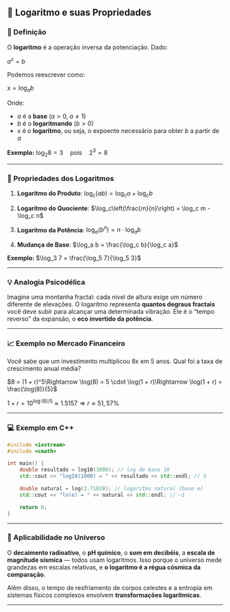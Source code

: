 ## 🔹 Logaritmo e suas Propriedades

### 📘 Definição

O **logaritmo** é a operação inversa da potenciação. Dado:

$a^x = b$

Podemos reescrever como:

$x = \log_a b$

Onde:

* $a$ é a **base** ($a > 0,\; a \ne 1$)
* $b$ é o **logaritmando** ($b > 0$)
* $x$ é o **logaritmo**, ou seja, o expoente necessário para obter $b$ a partir de $a$

**Exemplo:**
$\log_2 8 = 3\quad \text{pois}\quad 2^3 = 8$

---

### 🔧 Propriedades dos Logaritmos

1. **Logaritmo do Produto**:
   $\log_c(ab) = \log_c a + \log_c b$

2. **Logaritmo do Quociente**:
   $\log_c\left(\frac{m}{n}\right) = \log_c m - \log_c n$

3. **Logaritmo da Potência**:
   $\log_a(b^n) = n \cdot \log_a b$

4. **Mudança de Base**:
   $\log_a b = \frac{\log_c b}{\log_c a}$

**Exemplo:**
$\log_3 7 = \frac{\log_5 7}{\log_5 3}$

---

### 💡 Analogia Psicodélica

Imagine uma montanha fractal: cada nível de altura exige um número diferente de elevações. O logaritmo representa **quantos degraus fractais** você deve subir para alcançar uma determinada vibração. Ele é o “tempo reverso” da expansão, o **eco invertido da potência**.

---

### 📈 Exemplo no Mercado Financeiro

Você sabe que um investimento multiplicou 8x em 5 anos. Qual foi a taxa de crescimento anual média?

$8 = (1 + r)^5\Rightarrow \log(8) = 5 \cdot \log(1 + r)\Rightarrow \log(1 + r) = \frac{\log(8)}{5}$

$1 + r = 10^{\log(8)/5} \approx 1.5157 \Rightarrow r \approx 51,57\%$

---

### 💻 Exemplo em C++

```cpp
#include <iostream>
#include <cmath>

int main() {
    double resultado = log10(1000); // log de base 10
    std::cout << "log10(1000) = " << resultado << std::endl; // 3

    double natural = log(2.71828); // logaritmo natural (base e)
    std::cout << "ln(e) = " << natural << std::endl; // ~1

    return 0;
}
```

---

### 🌌 Aplicabilidade no Universo

O **decaimento radioativo**, o **pH químico**, o **som em decibéis**, a **escala de magnitude sísmica** — todos usam logaritmos. Isso porque o universo mede grandezas em escalas relativas, e **o logaritmo é a régua cósmica da comparação**.

Além disso, o tempo de resfriamento de corpos celestes e a entropia em sistemas físicos complexos envolvem **transformações logarítmicas**.

---
